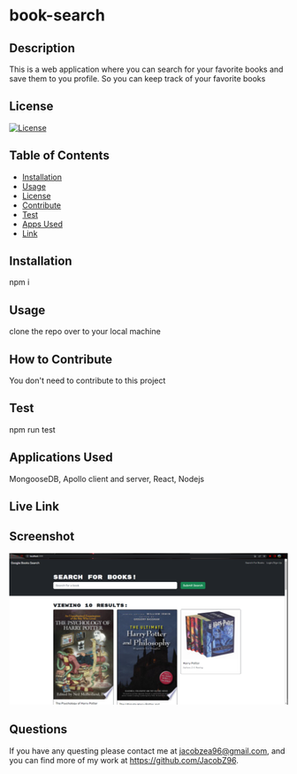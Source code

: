 # book-search

## Description 
This is a web application where you can search for your favorite books and save them to you profile. So you can keep track of your favorite books

## License 
[![License](https://img.shields.io/badge/License-MIT-yellow.svg)](https://opensource.org/licenses/)

## Table of Contents
- [Installation](#installation)
- [Usage](#usage)
- [License](#license)
- [Contribute](#how-to-contribute)
- [Test](#test)
- [Apps Used](#applications-used)
- [Link](#live-link)

## Installation 
npm i

## Usage 
clone the repo over to your local machine 


## How to Contribute 
You don't need to contribute to this project 

## Test
npm run test

## Applications Used
MongooseDB, Apollo client and server, React, Nodejs

## Live Link

## Screenshot
![Screenshot of webpage](./screenshot/week21.png "screen shot of webpage")

## Questions
If you have any questing please contact me at jacobzea96@gmail.com, and you can find more of my work at https://github.com/JacobZ96. 
